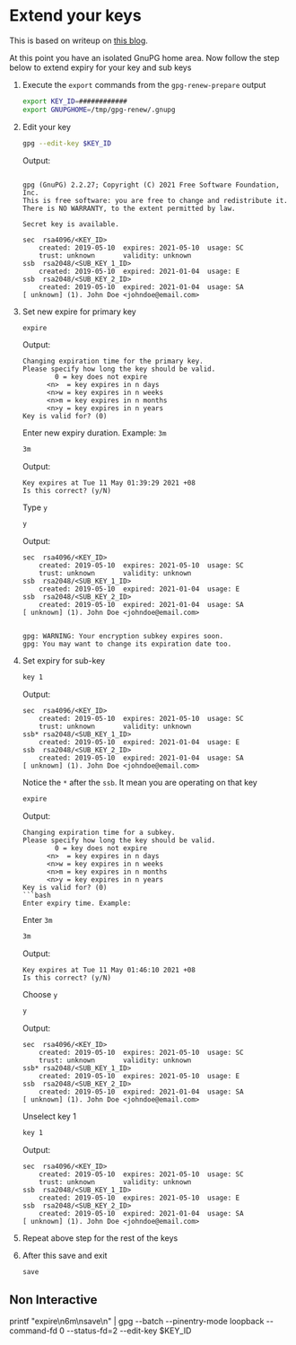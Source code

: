 # Extend your keys

This is based on writeup on [this blog][source-blog].

At this point you have an isolated GnuPG home area. Now follow the step below to extend expiry for your key and sub keys

1. Execute the `export` commands from the `gpg-renew-prepare` output

    ```bash
    export KEY_ID=############
    export GNUPGHOME=/tmp/gpg-renew/.gnupg
    ```

1. Edit your key

    ```bash
    gpg --edit-key $KEY_ID
    ```

    Output:

    ```log

    gpg (GnuPG) 2.2.27; Copyright (C) 2021 Free Software Foundation, Inc.
    This is free software: you are free to change and redistribute it.
    There is NO WARRANTY, to the extent permitted by law.

    Secret key is available.

    sec  rsa4096/<KEY_ID>
        created: 2019-05-10  expires: 2021-05-10  usage: SC
        trust: unknown       validity: unknown
    ssb  rsa2048/<SUB_KEY_1_ID>
        created: 2019-05-10  expired: 2021-01-04  usage: E
    ssb  rsa2048/<SUB_KEY_2_ID>
        created: 2019-05-10  expired: 2021-01-04  usage: SA
    [ unknown] (1). John Doe <johndoe@email.com>
    ```

1. Set new expire for primary key

    ```bash
    expire
    ```

    Output:

    ```log
    Changing expiration time for the primary key.
    Please specify how long the key should be valid.
            0 = key does not expire
          <n>  = key expires in n days
          <n>w = key expires in n weeks
          <n>m = key expires in n months
          <n>y = key expires in n years
    Key is valid for? (0)
    ```

    Enter new expiry duration. Example: `3m`

    ```bash
    3m
    ```

    Output:

    ```log
    Key expires at Tue 11 May 01:39:29 2021 +08
    Is this correct? (y/N)
    ```

    Type `y`

    ```bash
    y
    ```

    Output:

    ```log
    sec  rsa4096/<KEY_ID>
        created: 2019-05-10  expires: 2021-05-10  usage: SC
        trust: unknown       validity: unknown
    ssb  rsa2048/<SUB_KEY_1_ID>
        created: 2019-05-10  expired: 2021-01-04  usage: E
    ssb  rsa2048/<SUB_KEY_2_ID>
        created: 2019-05-10  expired: 2021-01-04  usage: SA
    [ unknown] (1). John Doe <johndoe@email.com>


    gpg: WARNING: Your encryption subkey expires soon.
    gpg: You may want to change its expiration date too.
    ```

1. Set expiry for sub-key

    ```bash
    key 1
    ```

    Output:

    ```log
    sec  rsa4096/<KEY_ID>
        created: 2019-05-10  expires: 2021-05-10  usage: SC
        trust: unknown       validity: unknown
    ssb* rsa2048/<SUB_KEY_1_ID>
        created: 2019-05-10  expired: 2021-01-04  usage: E
    ssb  rsa2048/<SUB_KEY_2_ID>
        created: 2019-05-10  expired: 2021-01-04  usage: SA
    [ unknown] (1). John Doe <johndoe@email.com>

    ```

    Notice the `*` after the `ssb`. It mean you are operating on that key

    ```bash
    expire
    ```

    Output:

    ```log
    Changing expiration time for a subkey.
    Please specify how long the key should be valid.
            0 = key does not expire
          <n>  = key expires in n days
          <n>w = key expires in n weeks
          <n>m = key expires in n months
          <n>y = key expires in n years
    Key is valid for? (0)
    ```bash
    Enter expiry time. Example:
    ```

    Enter `3m`

    ```bash
    3m
    ```

    Output:

    ```log
    Key expires at Tue 11 May 01:46:10 2021 +08
    Is this correct? (y/N)
    ```

    Choose `y`

    ```bash
    y
    ```

    Output:

    ```log
    sec  rsa4096/<KEY_ID>
        created: 2019-05-10  expires: 2021-05-10  usage: SC
        trust: unknown       validity: unknown
    ssb* rsa2048/<SUB_KEY_1_ID>
        created: 2019-05-10  expires: 2021-05-10  usage: E
    ssb  rsa2048/<SUB_KEY_2_ID>
        created: 2019-05-10  expired: 2021-01-04  usage: SA
    [ unknown] (1). John Doe <johndoe@email.com>

    ```

    Unselect key 1

    ```bash
    key 1
    ```

    Output:

    ```log
    sec  rsa4096/<KEY_ID>
        created: 2019-05-10  expires: 2021-05-10  usage: SC
        trust: unknown       validity: unknown
    ssb  rsa2048/<SUB_KEY_1_ID>
        created: 2019-05-10  expires: 2021-05-10  usage: E
    ssb  rsa2048/<SUB_KEY_2_ID>
        created: 2019-05-10  expired: 2021-01-04  usage: SA
    [ unknown] (1). John Doe <johndoe@email.com>

    ```

1. Repeat above step for the rest of the keys

1. After this save and exit

    ```bash
    save
    ```

## Non Interactive

printf "expire\n6m\nsave\n" | gpg --batch --pinentry-mode loopback --command-fd 0 --status-fd=2 --edit-key $KEY_ID

[source-blog]: https://blog.josefsson.org/2014/08/26/the-case-for-short-openpgp-key-validity-periods/#more-782

